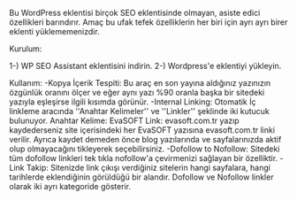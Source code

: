 Bu WordPress eklentisi birçok SEO eklentisinde olmayan, asiste edici özellikleri barındırır. Amaç bu ufak tefek özelliklerin her biri için ayrı ayrı birer eklenti yüklememenizdir.

Kurulum:

1-) WP SEO Assistant eklentisini indirin.
2-) Wordpress'e eklentiyi yükleyin.

Kullanım:
-Kopya İçerik Tespiti: Bu araç en son yayına aldığınız yazınızın özgünlük oranını ölçer ve eğer aynı yazı %90 oranla başka bir sitedeki yazıyla eşleşirse ilgili kısımda görünür.
-Internal Linking: Otomatik İç linkleme aracında ''Anahtar Kelimeler'' ve ''Linkler'' şeklinde iki kutucuk bulunuyor. Anahtar Kelime: EvaSOFT Link: evasoft.com.tr yazıp kaydederseniz site içerisindeki her EvaSOFT yazısına evasoft.com.tr linki verilir. 
Ayrıca kaydet demeden önce blog yazılarında ve sayfalarınızda aktif olup olmayacağını tikleyerek seçebilirsiniz.
-Dofollow to Nofollow: Sitedeki tüm dofollow linkleri tek tıkla nofollow'a çevirmenizi sağlayan bir özelliktir.
-Link Takip: Sitenizde link çıkışı verdiğiniz sitelerin hangi sayfalara, hangi tarihlerde eklendiğinin görüldüğü bir alandır. Dofollow ve Nofollow linkler olarak iki ayrı kategoride gösterir.
